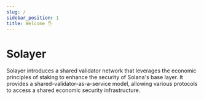 ```yaml
---
slug: /
sidebar_position: 1
title: Welcome 🖐️
---
```


# Solayer

Solayer introduces a shared validator network that leverages the economic principles of staking to enhance the security of Solana's base layer. It provides a shared-validator-as-a-service model, allowing various protocols to access a shared economic security infrastructure.